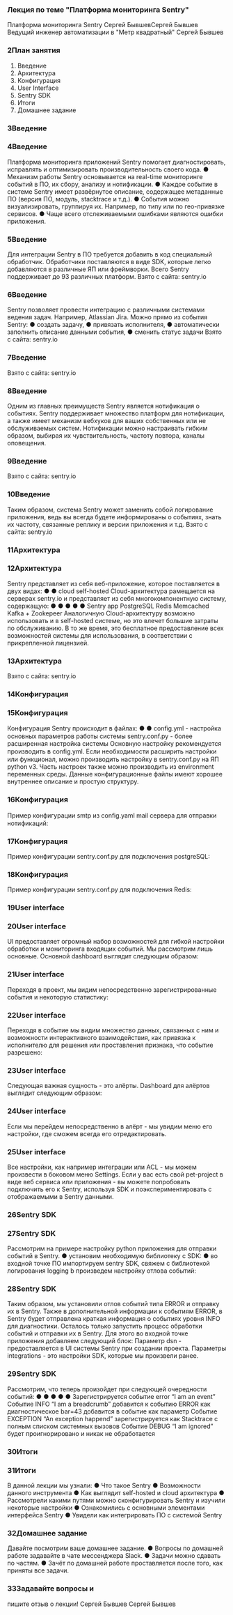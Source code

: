 ### Лекция по теме "Платформа мониторинга Sentry"

Платформа мониторинга Sentry
Сергей
БывшевСергей Бывшев
Ведущий инженер автоматизации в "Метр
квадратный"
Сергей Бывшев

### 2План занятия
1. Введение
2. Архитектура
3. Конфигурация
4. User Interface
5. Sentry SDK
6. Итоги
7. Домашнее задание

### 3Введение
### 4Введение
Платформа мониторинга приложений Sentry помогает диагностировать,
исправлять и оптимизировать производительность своего кода.
● Механизм работы Sentry основывается на real-time мониторинге
событий в ПО, их сбору, анализу и нотификации.
● Каждое событие в системе Sentry имеет развёрнутое описание,
содержащее метаданные ПО (версия ПО, модуль, stacktrace и т.д.).
● Cобытия можно визуализировать, группируя их. Например, по типу или
по гео-привязке сервисов.
● Чаще всего отслеживаемыми ошибками являются ошибки приложения.

### 5Введение
Для интеграции Sentry в ПО требуется добавить в код специальный
обработчик.
Обработчики поставляются в виде SDK, которые легко добавляются в
различные ЯП или фреймворки.
Всего Sentry поддерживает до 93 различных платформ.
Взято с сайта: sentry.io

### 6Введение
Sentry позволяет провести
интеграцию с различными
системами ведения задач.
Например, Atlassian Jira.
Можно прямо из события Sentry:
● создать задачу,
● привязать исполнителя,
● автоматически заполнить
описание данными события,
● сменить статус задачи
Взято с сайта: sentry.io

### 7Введение
Взято с сайта: sentry.io

### 8Введение
Одним из главных преимуществ Sentry является нотификация о событиях.
Sentry поддерживает множество платформ для нотификации, а также
имеет механизм вебхуков для ваших собственных или не обслуживаемых
систем.
Нотификации можно настраивать гибким образом, выбирая их
чувствительность, частоту повтора, каналы оповещения.

### 9Введение
Взято с сайта: sentry.io

### 10Введение
Таким образом, система Sentry может заменить собой логирование
приложения, ведь вы всегда будете информированы о событиях,
знать их частоту, связанные реплику и версии приложения и т.д.
Взято с сайта: sentry.io

### 11Архитектура

### 12Архитектура
Sentry представляет из себя веб-приложение, которое поставляется в двух
видах:
●
●
cloud
self-hosted
Cloud-архитектура рамещается на серверах sentry.io и
представляет из себя многокомпонентную систему, содержащую:
●
●
●
●
●
Sentry app
PostgreSQL
Redis
Memcached
Kafka + Zookepeer
Аналогичную Cloud-архитектуру возможно использовать и в self-hosted
системе, но это влечет большие затраты по обслуживанию. В то же время,
это бесплатное предоставление всех возможностей системы для
использования, в соответствии с прикрепленной лицензией.

### 13Архитектура
Взято с сайта: sentry.io

### 14Конфигурация

### 15Конфигурация
Конфигурация Sentry происходит в файлах:
●
●
conﬁg.yml - настройка основных параметров работы системы
sentry.conf.py - более расширенная настройка системы
Основную настройку рекомендуется производить в conﬁg.yml.
Если необходимости расширить настройки или функционал, можно
производить настройку в sentry.conf.py на ЯП python v3.
Часть настроек также можно производить из environment переменных
среды.
Данные конфигурационные файлы имеют хорошее внутреннее описание и
простую структуру.

### 16Конфигурация
Пример конфигурации smtp из conﬁg.yaml mail сервера для отправки
нотификаций:

### 17Конфигурация
Пример конфигурации sentry.conf.py для подключения postgreSQL:

### 18Конфигурация
Пример конфигурации sentry.conf.py для подключения Redis:

### 19User interface

### 20User interface
UI предоставляет огромный набор возможностей для гибкой настройки
обработки и мониторинга входящих событий. Мы рассмотрим лишь
основные.
Основной dashboard выглядит следующим образом:

### 21User interface
Переходя в проект, мы видим непосредственно зарегистрированные
события и некоторую статистику:

### 22User interface
Переходя в событие мы видим множество данных, связанных с ним и
возможности интерактивного взаимодействия, как привязка к
исполнителю для решения или проставления признака, что событие
разрешено:

### 23User interface
Следующая важная сущность - это алёрты. Dashboard для алёртов выглядит
следующим образом:

### 24User interface
Если мы перейдем непосредственно в алёрт - мы увидим меню его
настройки, где сможем всегда его отредактировать.

### 25User interface
Все настройки, как например
интеграции или ACL - мы можем
произвести в боковом меню
Settings.
Если у вас есть свой pet-project в
виде веб сервиса или приложения -
вы можете попробовать подключить
его к Sentry, используя SDK и
поэкспериментировать с
отображаемыми в Sentry данными.

### 26Sentry SDK

### 27Sentry SDK
Рассмотрим на примере настройку python приложения для отправки
событий в Sentry.
● установим необходимую библиотеку с SDK:
● во входной точке ПО импортируем sentry SDK, свяжем с библиотекой
логирования logging b произведем настройку отлова событий:

### 28Sentry SDK
Таким образом, мы установили отлов событий типа ERROR и отправку их в
Sentry. Также в дополнительной информации к событиям ERROR, в Sentry
будет отправлена краткая информация о событиях уровня INFO для
диагностики.
Осталось только запустить процесс обработки событий и отправки их в
Sentry.
Для этого во входной точке приложения добавляем следующий блок:
Параметр dsn - предоставляется в UI системы Sentry при создании проекта.
Параметры integrations - это настройки SDK, которые мы произвели ранее.

### 29Sentry SDK
Рассмотрим, что теперь произойдет при следующей очередности событий:
●
●
●
●
●
Зарегистрируется событие error “I am an event”
Событие INFO “I am a breadcrumb” добавится к событию ERROR как
диагностическое
bar=43 добавится в событие как параметр
Событие EXCEPTION “An exception happend” зарегистрируется как
Stacktrace с полным списком системных вызовов
Событие DEBUG “I am ignored” будет проигнорировано и никак не
обработается

### 30Итоги

### 31Итоги
В данной лекции мы узнали:
● Что такое Sentry
● Возможности данного инструмента
● Как выглядит self-hosted и cloud архитектура
● Рассмотрели какими путями можно сконфигурировать Sentry и
изучили некоторые настройки
● Ознакомились с основными элементами интерфейса Sentry
● Увидели как интегрировать ПО с системой Sentry

### 32Домашнее задание
Давайте посмотрим ваше домашнее задание.
● Вопросы по домашней работе задавайте в чате мессенджера Slack.
● Задачи можно сдавать по частям.
● Зачёт по домашней работе проставляется после того, как приняты
все задачи.

### 33Задавайте вопросы и
пишите отзыв о лекции!
Сергей Бывшев
Сергей Бывшев
